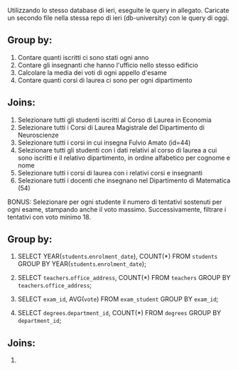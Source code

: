 Utilizzando lo stesso database di ieri, eseguite le query in allegato.
Caricate un secondo file nella stessa repo di ieri (db-university) con le query di oggi.


## Group by:
1. Contare quanti iscritti ci sono stati ogni anno
2. Contare gli insegnanti che hanno l'ufficio nello stesso edificio
3. Calcolare la media dei voti di ogni appello d'esame
4. Contare quanti corsi di laurea ci sono per ogni dipartimento


## Joins:
1. Selezionare tutti gli studenti iscritti al Corso di Laurea in Economia
2. Selezionare tutti i Corsi di Laurea Magistrale del Dipartimento di Neuroscienze
3. Selezionare tutti i corsi in cui insegna Fulvio Amato (id=44)
4. Selezionare tutti gli studenti con i dati relativi al corso di laurea a cui sono iscritti e il relativo dipartimento, in ordine alfabetico per cognome e nome
5. Selezionare tutti i corsi di laurea con i relativi corsi e insegnanti
6. Selezionare tutti i docenti che insegnano nel Dipartimento di Matematica (54)


BONUS: Selezionare per ogni studente il numero di tentativi sostenuti per ogni esame, stampando anche il voto massimo. Successivamente, filtrare i tentativi con voto minimo 18.


## Group by:

1. SELECT YEAR(`students`.`enrolment_date`), COUNT(*)
    FROM `students`
    GROUP BY YEAR(`students`.`enrolment_date`);

2. SELECT `teachers`.`office_address`, COUNT(*)
    FROM `teachers`
    GROUP BY `teachers`.`office_address`;

3. SELECT `exam_id`, AVG(`vote`)
    FROM `exam_student`
    GROUP BY `exam_id`; 

4. SELECT `degrees`.`department_id`, COUNT(*)
    FROM `degrees`
    GROUP BY `department_id`;


## Joins:

1. 